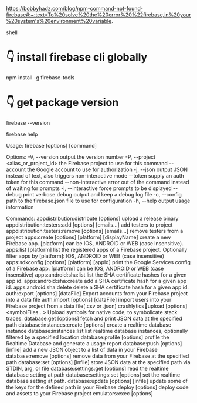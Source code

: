 https://bobbyhadz.com/blog/npm-command-not-found-firebase#:~:text=To%20solve%20the%20error%20%22firebase,in%20your%20system's%20environment%20variable.

shell

# 👇️ install firebase cli globally
npm install -g firebase-tools

# 👇️ get package version
firebase --version

firebase help


Usage: firebase [options] [command]

Options:
  -V, --version                                               output the version number
  -P, --project <alias_or_project_id>                         the Firebase project to use for this command
  --account <email>                                           the Google account to use for authorization
  -j, --json                                                  output JSON instead of text, also triggers non-interactive mode
  --token <token>                                             supply an auth token for this command
  --non-interactive                                           error out of the command instead of waiting for prompts
  -i, --interactive                                           force prompts to be displayed
  --debug                                                     print verbose debug output and keep a debug log file
  -c, --config <path>                                         path to the firebase.json file to use for configuration
  -h, --help                                                  output usage information

Commands:
  appdistribution:distribute [options] <release-binary-file>  upload a release binary
  appdistribution:testers:add [options] [emails...]           add testers to project
  appdistribution:testers:remove [options] [emails...]        remove testers from a project
  apps:create [options] [platform] [displayName]              create a new Firebase app. [platform] can be IOS, ANDROID or WEB (case insensitive).
  apps:list [platform]                                        list the registered apps of a Firebase project. Optionally filter apps by [platform]: IOS, ANDROID or WEB (case insensitive)
  apps:sdkconfig [options] [platform] [appId]                 print the Google Services config of a Firebase app. [platform] can be IOS, ANDROID or WEB (case insensitive)
  apps:android:sha:list <appId>                               list the SHA certificate hashes for a given app id. 
  apps:android:sha:create <appId> <shaHash>                   add a SHA certificate hash for a given app id.
  apps:android:sha:delete <appId> <shaId>                     delete a SHA certificate hash for a given app id.
  auth:export [options] [dataFile]                            Export accounts from your Firebase project into a data file
  auth:import [options] [dataFile]                            import users into your Firebase project from a data file(.csv or .json)
  crashlytics:symbols:upload [options] <symbolFiles...>       Upload symbols for native code, to symbolicate stack traces.
  database:get [options] <path>                               fetch and print JSON data at the specified path
  database:instances:create [options] <instanceName>          create a realtime database instance
  database:instances:list                                     list realtime database instances, optionally filtered by a specified location
  database:profile [options]                                  profile the Realtime Database and generate a usage report
  database:push [options] <path> [infile]                     add a new JSON object to a list of data in your Firebase
  database:remove [options] <path>                            remove data from your Firebase at the specified path
  database:set [options] <path> [infile]                      store JSON data at the specified path via STDIN, arg, or file
  database:settings:get [options] <path>                      read the realtime database setting at path
  database:settings:set [options] <path> <value>              set the realtime database setting at path.
  database:update [options] <path> [infile]                   update some of the keys for the defined path in your Firebase
  deploy [options]                                            deploy code and assets to your Firebase project
  emulators:exec [options] <script>                           start the local Firebase emulators, run a test script, then shut down the emulators
  emulators:export [options] <path>                           export data from running emulators
  emulators:start [options]                                   start the local Firebase emulators
  experimental:functions:shell [options]                      launch full Node shell with emulated functions. (Alias for `firebase functions:shell.)
  ext                                                         display information on how to use ext commands and extensions installed to your project
  ext:configure [options] <extensionInstanceId>               configure an existing extension instance
  ext:info [options] <extensionName>                          display information about an extension by name (extensionName@x.y.z for a specific version)
  ext:export [options]                                        export all Extension instances installed on a project to a local Firebase directory
  ext:install [options] [extensionName]                       install an official extension if [extensionName] or [extensionName@version] is provided; or run with `-i` to see all available extensions.
  ext:list                                                    list all the extensions that are installed in your Firebase project
  ext:uninstall [options] <extensionInstanceId>               uninstall an extension that is installed in your Firebase project by instance ID
  ext:update [options] <extensionInstanceId> [updateSource]   update an existing extension instance to the latest version
  firestore:delete [options] [path]                           Delete data from Cloud Firestore.
  firestore:indexes [options]                                 List indexes in your project's Cloud Firestore database.
  functions:config:clone [options]                            clone environment config from another project
  functions:config:export                                     Export environment config as environment variables in dotenv format
  functions:config:get [path]                                 fetch environment config stored at the given path
  functions:config:set [values...]                            set environment config with key=value syntax
  functions:config:unset [keys...]                            unset environment config at the specified path(s)
  functions:delete [options] [filters...]                     delete one or more Cloud Functions by name or group name.
  functions:log [options]                                     read logs from deployed functions
  functions:shell [options]                                   launch full Node shell with emulated functions
  functions:list                                              list all deployed functions in your Firebase project
  functions:secrets:access <KEY>[@version>                    Access secret value given secret and its version. Defaults to accessing the latest version.
  functions:secrets:destroy [options] <KEY>[@version>         Destroy a secret. Defaults to destroying the latest version.
  functions:secrets:get <KEY>                                 Get metadata for secret and its versions
  functions:secrets:prune [options]                           Destroys unused secrets
  functions:secrets:set [options] <KEY>                       Create or update a secret for use in Cloud Functions for Firebase.
  help [command]                                              display help information
  hosting:channel:create [options] [channelId]                create a Firebase Hosting channel
  hosting:channel:delete [options] <channelId>                delete a Firebase Hosting channel
  hosting:channel:deploy [options] [channelId]                deploy to a specific Firebase Hosting channel
  hosting:channel:list [options]                              list all Firebase Hosting channels for your project
  hosting:channel:open [options] [channelId]                  opens the URL for a Firebase Hosting channel
  hosting:clone <source> <targetChannel>                      clone a version from one site to another
  hosting:disable [options]                                   stop serving web traffic to your Firebase Hosting site
  hosting:sites:create [options] [siteId]                     create a Firebase Hosting site
  hosting:sites:delete [options] <siteId>                     delete a Firebase Hosting site
  hosting:sites:get <siteId>                                  print info about a Firebase Hosting site
  hosting:sites:list                                          list Firebase Hosting sites
  init [feature]                                              Interactively configure the current directory as a Firebase project or initialize new features in an already configured Firebase project directory.
  
  This command will create or update 'firebase.json' and '.firebaserc' configuration files in the current directory. 
  
  To initialize a specific Firebase feature, run 'firebase init [feature]'. Valid features are:
  
    - database
    - emulators
    - firestore
    - functions
    - hosting
    - hosting:github
    - remoteconfig
    - storage
  login [options]                                             log the CLI into Firebase
  login:add [options] [email]                                 authorize the CLI for an additional account
  login:ci [options]                                          generate an access token for use in non-interactive environments
  login:list                                                  list authorized CLI accounts
  login:use <email>                                           set the default account to use for this project directory
  logout [email]                                              log the CLI out of Firebase
  open [link]                                                 quickly open a browser to relevant project resources
  projects:addfirebase [projectId]                            add Firebase resources to a Google Cloud Platform project
  projects:create [options] [projectId]                       creates a new Google Cloud Platform project, then adds Firebase resources to the project
  projects:list                                               list all Firebase projects you have access to
  remoteconfig:get [options]                                  get a Firebase project's Remote Config template
  remoteconfig:rollback [options]                             roll back a project's published Remote Config template to the one specified by the provided version number
  remoteconfig:versions:list [options]                        get a list of Remote Config template versions that have been published for a Firebase project
  serve [options]                                             start a local server for your static assets
  setup:emulators:database                                    downloads the database emulator
  setup:emulators:firestore                                   downloads the firestore emulator
  setup:emulators:pubsub                                      downloads the pubsub emulator
  setup:emulators:storage                                     downloads the storage emulator
  setup:emulators:ui                                          downloads the ui emulator
  target [type]                                               display configured deploy targets for the current project
  target:apply <type> <name> <resources...>                   apply a deploy target to a resource
  target:clear <type> <target>                                clear all resources from a named resource target
  target:remove <type> <resource>                             remove a resource target
  use [options] [alias_or_project_id]                         set an active Firebase project for your working directory

  To get help with a specific command, type firebase help [command_name]
